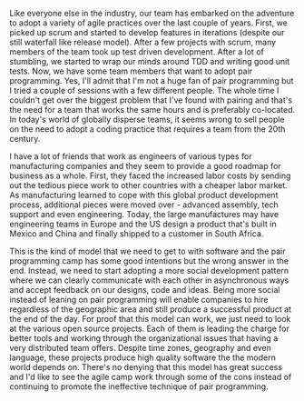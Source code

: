 Like everyone else in the industry, our team has embarked on the adventure to adopt
a variety of agile practices over the last couple of years. First, we picked up scrum
and started to develop features in iterations (despite our still waterfall like
release model). After a few projects with scrum, many members of the team took up
test driven development. After a lot of stumbling, we started to wrap our minds around
TDD and writing good unit tests. Now, we have some team members that want to adopt
pair programming. Yes, I'll admit that I'm not a huge fan of pair programming but I
tried a couple of sessions with a few different people. The whole time I couldn't get
over the biggest problem that I've found with pairing and that's the need for a team
that works the same hours and is preferably co-located. In today's world of globally
disperse teams, it seems wrong to sell people on the need to adopt a coding practice
that requires a team from the 20th century.

I have a lot of friends that work as engineers of various types for manufacturing
companies and they seem to provide a good roadmap for business as a whole. First,
they faced the increased labor costs by sending out the tedious piece work to other
countries with a cheaper labor market. As manufacturing learned to cope with this
global product development process, additional pieces were moved over - advanced
assembly, tech support and even engineering. Today, the large manufactures may have
engineering teams in Europe and the US design a product that's built in Mexico and
China and finally shipped to a customer in South Africa.

This is the kind of model that we need to get to with software and the pair programming
camp has some good intentions but the wrong answer in the end. Instead, we need to start
adopting a more social development pattern where we can clearly communicate with each
other in asynchronous ways and accept feedback on our designs, code and ideas. Being
more social instead of leaning on pair programming will enable companies to hire regardless
of the geographic area and still produce a successful product at the end of the day. For
proof that this model can work, we just need to look at the various open source projects.
Each of them is leading the charge for better tools and working through the organizational
issues that having a very distributed team offers. Despite time zones, geography and even
language, these projects produce high quality software the the modern world depends on.
There's no denying that this model has great success and I'd like to see the agile camp
work through some of the cons instead of continuing to promote the ineffective technique
of pair programming.